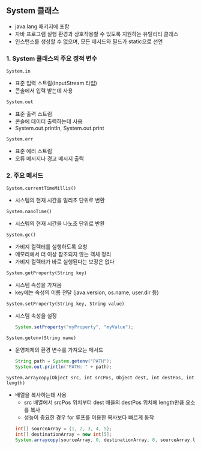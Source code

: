 ## System 클래스
- java.lang 패키지에 포함
- 자바 프로그램 실행 환경과 상호작용할 수 있도록 지원하는 유틸리티 클래스
- 인스턴스를 생성할 수 없으며, 모든 메서드와 필드가 static으로 선언

### 1. System 클래스의 주요 정적 변수

`System.in`
- 표준 입력 스트림(InputStream 타입)
- 콘솔에서 입력 받는데 사용

`System.out`
- 표준 출력 스트림
- 콘솔에 데이터 출력하는데 사용
- System.out.println, System.out.print

`System.err`
- 표준 에러 스트림
- 오류 메시지나 경고 메시지 출력

### 2. 주요 메서드
`System.currentTimeMillis()`
- 시스템의 현재 시간을 밀리초 단위로 변환

`System.nanoTime()`
- 시스템의 현재 시간을 나노초 단위로 반환

`System.gc()`
- 가비지 컬렉터를 실행하도록 요청
- 메모리에서 더 이상 참조되지 않는 객체 정리
- 가비지 컬렉터가 바로 실행된다는 보장은 없다

`System.getProperty(String key)`
- 시스템 속성을 가져옴 
- key에는 속성의 이름 전달 (java.version, os.name, user.dir 등)

`System.setProperty(String key, String value)`
- 시스템 속성을 설정
    ~~~ java
    System.setProperty("myProperty", "myValue");
    ~~~

`System.getenv(String name)`
- 운영체제의 환경 변수를 가져오는 메서드
    ~~~ java
    String path = System.getenv("PATH");
    System.out.println("PATH: " + path);
    ~~~
  
`System.arraycopy(Object src, int srcPos, Object dest, int destPos, int length)`
- 배열을 복사하는데 사용
  - src 배열에서 srcPos 위치부터 dest 배을의 destPos 위치에 length만큼 요소를 복사
  - 성능이 중요한 경우 for 루프를 이용한 복사보다 빠르게 동작
  ~~~ java
  int[] sourceArray = {1, 2, 3, 4, 5};
  int[] destinationArray = new int[5];
  System.arraycopy(sourceArray, 0, destinationArray, 0, sourceArray.length);
  ~~~